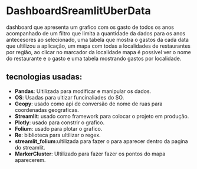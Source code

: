 # DashboardSreamlitUberData
dashboard que apresenta um grafico com os gasto de todos os anos acompanhado de um filtro que limita a quantidade da dados para os anos antecesores ao selecionado,
uma tabela que mostra o gastos da cada data que ultilizou a aplicação, um mapa com todas a localidades de restaurantes por região, ao clicar no marcador da localidade
mapa é possivel ver o nome do restaurante e o gasto e uma tabela mostrando gastos por localidade.

## tecnologias usadas:

- **Pandas**: Ultilizada para modificar e manipular os dados.
- **OS**: Usadas para ultizar funcinaliades do SO.
- **Geopy**: usado como api de conversão de nome de ruas para coordenadas geograficas.
- **Streamlit**: usado como framework para colocar o projeto em produção.
- **Plotly**: usado para constrir o grafico.
- **Folium**:  usado para plotar o grafico.
- **Re**: biblioteca para ultilizar o regex.
- **streamlit_folium**:ultilizada para fazer o para aparecer dentro da pagina do streamlit.
- **MarkerCluster**: Ultilizado para fazer fazer os pontos do mapa aparecerem.

